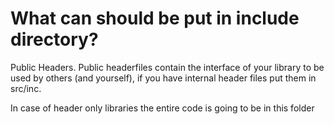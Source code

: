 # What can should be put in include directory?

Public Headers.
Public headerfiles contain the interface of your library to be used by others (and yourself),
if you have internal header files put them in src/inc.

In case of header only libraries the entire code is going to be in this folder
